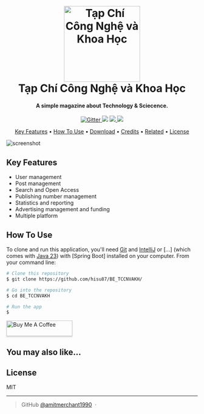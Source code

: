 
<h1 align="center">
  <br>
  <a href="http://www.amitmerchant.com/electron-markdownify"><img src="https://raw.githubusercontent.com/amitmerchant1990/electron-markdownify/master/app/img/markdownify.png" alt="Tạp Chí Công Nghệ và Khoa Học" width="200"></a>
  <br>
  Tạp Chí Công Nghệ và Khoa Học
  <br>
</h1>

<h4 align="center"> A simple magazine about Technology & Sciecence.</h4>

<p align="center">
  <a href="https://badge.fury.io/js/electron-markdownify">
    <img src="https://badge.fury.io/js/electron-markdownify.svg"
         alt="Gitter">
  </a>
  <a href="https://gitter.im/amitmerchant1990/electron-markdownify"><img src="https://badges.gitter.im/amitmerchant1990/electron-markdownify.svg"></a>
  <a href="https://saythanks.io/to/bullredeyes@gmail.com">
      <img src="https://img.shields.io/badge/SayThanks.io-%E2%98%BC-1EAEDB.svg">
  </a>
  <a href="https://www.paypal.me/AmitMerchant">
    <img src="https://img.shields.io/badge/$-donate-ff69b4.svg?maxAge=2592000&amp;style=flat">
  </a>
</p>

<p align="center">
  <a href="#key-features">Key Features</a> •
  <a href="#how-to-use">How To Use</a> •
  <a href="#download">Download</a> •
  <a href="#credits">Credits</a> •
  <a href="#related">Related</a> •
  <a href="#license">License</a>
</p>

![screenshot](https://raw.githubusercontent.com/amitmerchant1990/electron-markdownify/master/app/img/markdownify.gif)

## Key Features

* User management
* Post management
* Search and Open Access
* Publishing number management
* Statistics and reporting
* Advertising management and funding
* Multiple platform

## How To Use

To clone and run this application, you'll need [Git](https://git-scm.com) and [IntelliJ](https://www.jetbrains.com/idea/download/?section=windows) or [...] (which comes with [Java 23]([http://npmjs.co](https://download.oracle.com/java/23/latest/jdk-23_windows-x64_bin.exe)m)) with [Spring Boot] installed on your computer. From your command line:

```bash
# Clone this repository
$ git clone https://github.com/hisu87/BE_TCCNVAKH/

# Go into the repository
$ cd BE_TCCNVAKH

# Run the app
$
```




<a href="https://buymeacoffee.com/amitmerchant" target="_blank"><img src="https://www.buymeacoffee.com/assets/img/custom_images/purple_img.png" alt="Buy Me A Coffee" style="height: 41px !important;width: 174px !important;box-shadow: 0px 3px 2px 0px rgba(190, 190, 190, 0.5) !important;-webkit-box-shadow: 0px 3px 2px 0px rgba(190, 190, 190, 0.5) !important;" ></a>


## You may also like...

## License

MIT

---

> GitHub [@amitmerchant1990](https://github.com/amitmerchant1990) &nbsp;&middot;&nbsp;


